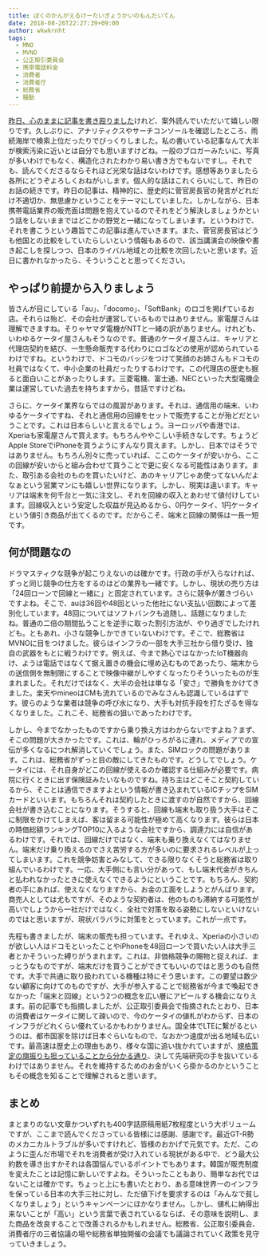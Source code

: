 ```yaml
---
title: ぼくのかんがえるけーたいぎょうかいのもんだいてん
date: 2018-08-26T22:27:39+09:00
author: wkwkrnht
tags:
  - MNO
  - MVNO
  - 公正取引委員会
  - 携帯電話料金
  - 消費者
  - 消費者庁
  - 総務省
  - 騒動
---
```

[昨日、心のままに記事を書き殴りました](http://wkwkrnht.wp.xdomain.jp/cellphone/fee/2494)けれど、案外読んでいただいて嬉しい限りです。久しぶりに、アナリティクスやサーチコンソールを確認したところ、雨続海岸で検索上位だったりでびっくりしました。私の書いている記事なんて大半が検索汚染に近いとは自分でも思いますけどね。一般のブロガーみたいに、写真が多いわけでもなく、構造化されたわかり易い書き方でもないですし。それでも、読んでくださるならそれほど光栄な話はないわけです。感想等ありましたら各所にどうぞよろしくおねがいします。個人的な話はこれくらいにして、昨日のお話の続きです。昨日の記事は、精神的に、歴史的に菅官房長官の発言がどれだけ不適切か、無思慮かということをテーマにしていました。しかしながら、日本携帯電話業界の販売面は問題を抱えているのでそれをどう解決しましょうかという話をしないままではどこかの野党と一緒になってしまいます。というわけで、それを書こうという趣旨でこの記事は進んでいきます。また、菅官房長官はどうも他国との比較をしていたらしいという情報もあるので、該当講演会の映像や書き起こしを探しつつ、日本のライバル地域との比較を次回したいと思います。近日に書かれなかったら、そういうことと思ってください。

## やっぱり前提から入りましょう

皆さんが目にしている「au」、「docomo」、「SoftBank」のロゴを掲げているお店。それらは殆ど、その会社が運営しているものではありません。家電屋さんは理解できますね。そりゃヤマダ電機がNTTと一緒の訳がありません。けれども、いわゆるケータイ屋さんもそうなのです。普通のケータイ屋さんは、キャリアと代理店契約を結び、一生懸命販売する代わりにロゴなどの使用が認められているわけですね。というわけで、ドコモのバッジをつけて笑顔のお姉さんもドコモの社員ではなくて、中小企業の社員だったりするわけです。この代理店の歴史も掘ると面白いことがあったりします。三菱電機、富士通、NECといった大型電機企業は運営していた過去を持ちますから。昔話ですけどね。

さらに、ケータイ業界ならではの風習があります。それは、通信用の端末、いわゆるケータイですね、それと通信用の回線をセットで販売することが殆どだということです。これは日本らしいと言えるでしょう。ヨーロッパや香港では、Xperiaも家電屋さんで買えます。もちろんややこしい手続きなしです。ちょうどApple StoreでiPhoneを買うようにすんなり買えます。しかし、日本ではそうではありません。もちろん別々に売っていれば、ここのケータイが安いから、ここの回線が安いからと組み合わせて買うことで更に安くなる可能性はあります。また、取引ある会社のものを買いたいけど、あのキャリアじゃあ使ってないんだよなぁという営業マンにも嬉しい世界になります。しかし、現実は違います。キャリアは端末を何千台と一気に注文し、それを回線の収入とあわせて値付けしています。回線収入という安定した収益が見込めるから、0円ケータイ、1円ケータイという値引き商品が出てくるのです。だからこそ、端末と回線の関係は一長一短です。

## 何が問題なの

ドラマスティクな競争が起こりえないのは確かです。行政の手が入らなければ、ずっと同じ競争の仕方をするのはどの業界も一緒です。しかし、現状の売り方は「24回ローンで回線と一緒に」と固定されています。さらに競争が置きづらいですよね。そこで、auは36回や48回といった他社にない支払い回数によって差別化しています。48回についてはソフトバンクも追随し、話題になりましたね。普通の二倍の期間払うことを逆手に取った割引方法が、やり過ぎでしたけれども。ともあれ、小さな競争しかできていないわけです。そこで、総務省はMVNOに目をつけました。彼らはインフラの一部を大手三社から借り受け、独自の武器をもとに戦うわけです。例えば、今まで熱心ではなかったIoT機器向け、ようは電話ではなくて据え置きの機会に埋め込むものであったり、端末からの送信側を無制限にすることで映像中継がしやすくなったりそういったものが生まれました。それだけではなく、大半の会社は単なる「安さ」で勝負をかけてきました。楽天やmineoはCMも流れているのでみなさんも認識しているはずです。彼らのような業者は競争の呼び水になり、大手も対抗手段を打たざるを得なくなりました。これこそ、総務省の狙いであったわけです。

しかし、今までなかったものですから乗り換え方はわからないですよね？まず、そこの問題が大きかったです。これは、輪がひっろがるに連れ、メディアでの宣伝が多くなるにつれ解消していくでしょう。また、SIMロックの問題があります。これは、総務省がずっと目の敵にしてきたものです。どうしてでしょう。ケータイには、それ自身がどこの回線が使えるのか確認する仕組みが必要です。病院に行くときに出す保険証みたいなものですね。持ち主はどこそこと契約しているから、そことは通信できますよという情報が書き込まれているICチップをSIMカードといいます。もちろんそれは契約したときに渡すのが自然ですから、回線会社が書き込むことになります。そうすると、回線も端末も取り扱う大手はそこに制限をかけてしまえば、客は留まる可能性が極めて高くなります。彼らは日本の時価総額ランキングTOP10に入るような会社ですから、調達力には自信があるわけです。それでは、回線だけではなく、端末も乗り換えなくてはなりません。端末だけ乗り換えるのでさえ苦労する方が多いのに要求されるレベルが上ってしまいます。これを競争妨害とみなして、できる限りなくそうと総務省は取り組んでいるわけです。一応、大手側にも言い分があって、もし端末代金がきちんと払われなかったときに使えなくできるようにということです。もちろん、契約者の手にあれば、使えなくなりますから、お金の工面をしようとがんばります。商売人としては尤もですが、そのような契約者は、他のものも滞納する可能性が高いでしょうから一社だけではなく、全社で対策を取る姿勢にしないといけないのではと思いますが、現状バラバラに対策をとっています。これが一点です。

先程も書きましたが、端末の販売も担っています。それゆえ、Xperiaの小さいのが欲しい人はドコモといったことやiPhoneを48回ローンで買いたい人は大手三者とかそういった縛りがうまれます。これは、非価格競争の賜物と捉えれば、まっとうなものですが、端末だけを買うことができてもいいのではと思うのも自然です。大手で共通に取り扱われている機種は特にそう思います。この要望は数少ない顧客に向けてのものですが、大手が参入することで総務省が今まで喚起できなかった「端末と回線」という2つの概念を広い層にアピールする機会になりえます。前の記事でも指摘しましたが、公正取引委員会で指摘されたとおり、日本の消費者はケータイに関して疎いので、今のケータイの値札がわからず、日本のインフラがどれくらい優れているかもわかりません。国全体でLTEに繋がるというのは、都市国家を除けば日本ぐらいなもので、なおかつ速度が出る地域も広いです。最高速は歴史上の理由もあり、様々な国に追い抜かれていますが、[規格策定の旗振りも担っていることから分かる通り](https://www.qualcomm.com/news/releases/2018/06/13/mobile-industry-works-together-deliver-complete-5g-system-standard-time)、決して先端研究の手を抜いているわけではありません。それを維持するためのお金がいくら掛かるのかということもその概念を知ることで理解されると思います。

## まとめ

まとまりのない文章かついずれも400字詰原稿用紙7枚程度という大ボリュームですが、ここまで読んでくださっている皆様には感謝、感謝です。最近GT-R勢のメカニカルトラブルが多いですけれど、皆様のおかげで元気です。ただ、このように歪んだ市場でそれを消費者が受け入れている現状がある中で、どう最大公約数を導き出すかそれは各国悩んでいるポイントでもあります。韓国が販売制度を変えたことは記憶に新しいですよね。そういったこともあり、簡単なお代ではないことは確かです。ちょっと上にも書いたとおり、ある意味世界一のインフラを保っている日本の大手三社に対し、ただ値下げを要求するのは「みんなで貧しくなりましょう」というキャンペーンにほかなりません。しかし、値札に納得出来ないことが「高い」という言葉で表されているならば、その意味を説明し、また商品を改良することで改善されるかもしれません。総務省、公正取引委員会、消費者庁の三者協議の場や総務省単独開催の会議でも議論されていく政策を見守っていきましょう。